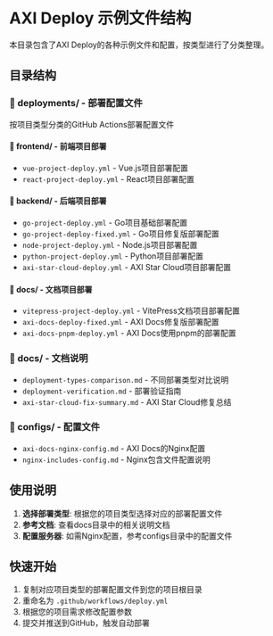 # AXI Deploy 示例文件结构

本目录包含了AXI Deploy的各种示例文件和配置，按类型进行了分类整理。

## 目录结构

### 📁 deployments/ - 部署配置文件
按项目类型分类的GitHub Actions部署配置文件

#### 📁 frontend/ - 前端项目部署
- `vue-project-deploy.yml` - Vue.js项目部署配置
- `react-project-deploy.yml` - React项目部署配置

#### 📁 backend/ - 后端项目部署
- `go-project-deploy.yml` - Go项目基础部署配置
- `go-project-deploy-fixed.yml` - Go项目修复版部署配置
- `node-project-deploy.yml` - Node.js项目部署配置
- `python-project-deploy.yml` - Python项目部署配置
- `axi-star-cloud-deploy.yml` - AXI Star Cloud项目部署配置

#### 📁 docs/ - 文档项目部署
- `vitepress-project-deploy.yml` - VitePress文档项目部署配置
- `axi-docs-deploy-fixed.yml` - AXI Docs修复版部署配置
- `axi-docs-pnpm-deploy.yml` - AXI Docs使用pnpm的部署配置

### 📁 docs/ - 文档说明
- `deployment-types-comparison.md` - 不同部署类型对比说明
- `deployment-verification.md` - 部署验证指南
- `axi-star-cloud-fix-summary.md` - AXI Star Cloud修复总结

### 📁 configs/ - 配置文件
- `axi-docs-nginx-config.md` - AXI Docs的Nginx配置
- `nginx-includes-config.md` - Nginx包含文件配置说明

## 使用说明

1. **选择部署类型**: 根据您的项目类型选择对应的部署配置文件
2. **参考文档**: 查看docs目录中的相关说明文档
3. **配置服务器**: 如需Nginx配置，参考configs目录中的配置文件

## 快速开始

1. 复制对应项目类型的部署配置文件到您的项目根目录
2. 重命名为 `.github/workflows/deploy.yml`
3. 根据您的项目需求修改配置参数
4. 提交并推送到GitHub，触发自动部署 